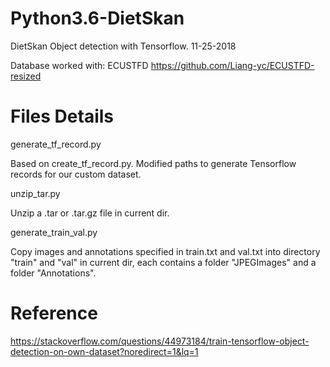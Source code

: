 # Python3.6-DietSkan
DietSkan Object detection with Tensorflow. 11-25-2018

Database worked with: ECUSTFD https://github.com/Liang-yc/ECUSTFD-resized

# Files Details
generate_tf_record.py
  
  Based on create_tf_record.py. Modified paths to generate Tensorflow records for our custom dataset.
  
unzip_tar.py
  
  Unzip a .tar or .tar.gz file in current dir.
  
generate_train_val.py

  Copy images and annotations specified in train.txt and val.txt into directory "train" and "val" in current dir, each contains a folder "JPEGImages" and a folder "Annotations".

# Reference
  https://stackoverflow.com/questions/44973184/train-tensorflow-object-detection-on-own-dataset?noredirect=1&lq=1
